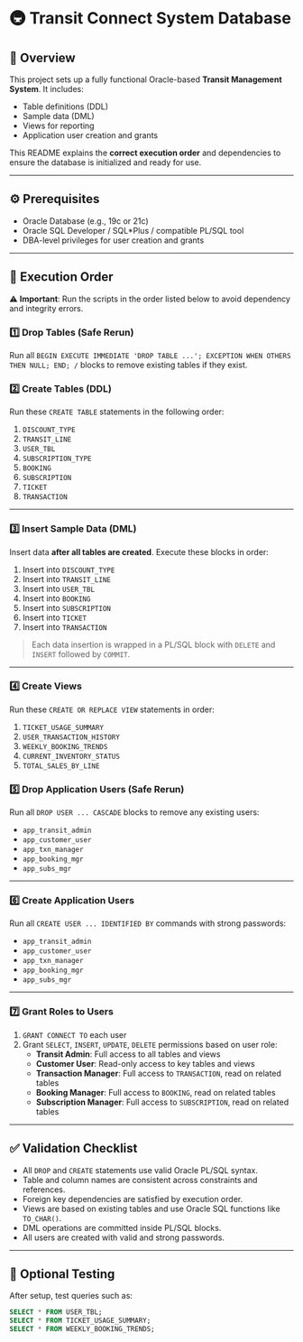 # 🚇 Transit Connect System Database

## 📌 Overview

This project sets up a fully functional Oracle-based **Transit Management System**. It includes:

- Table definitions (DDL)
- Sample data (DML)
- Views for reporting
- Application user creation and grants

This README explains the **correct execution order** and dependencies to ensure the database is initialized and ready for use.

---

## ⚙️ Prerequisites

- Oracle Database (e.g., 19c or 21c)
- Oracle SQL Developer / SQL*Plus / compatible PL/SQL tool
- DBA-level privileges for user creation and grants

---

## 📂 Execution Order

⚠️ **Important**: Run the scripts in the order listed below to avoid dependency and integrity errors.

### 1️⃣ Drop Tables (Safe Rerun)
Run all `BEGIN EXECUTE IMMEDIATE 'DROP TABLE ...'; EXCEPTION WHEN OTHERS THEN NULL; END; /` blocks to remove existing tables if they exist.

### 2️⃣ Create Tables (DDL)

Run these `CREATE TABLE` statements in the following order:

1. `DISCOUNT_TYPE`
2. `TRANSIT_LINE`
3. `USER_TBL`
4. `SUBSCRIPTION_TYPE`
5. `BOOKING`
6. `SUBSCRIPTION`
7. `TICKET`
8. `TRANSACTION`

---

### 3️⃣ Insert Sample Data (DML)

Insert data **after all tables are created**. Execute these blocks in order:

1. Insert into `DISCOUNT_TYPE`
2. Insert into `TRANSIT_LINE`
3. Insert into `USER_TBL`
4. Insert into `BOOKING`
5. Insert into `SUBSCRIPTION`
6. Insert into `TICKET`
7. Insert into `TRANSACTION`

> Each data insertion is wrapped in a PL/SQL block with `DELETE` and `INSERT` followed by `COMMIT`.

---

### 4️⃣ Create Views

Run these `CREATE OR REPLACE VIEW` statements in order:

1. `TICKET_USAGE_SUMMARY`
2. `USER_TRANSACTION_HISTORY`
3. `WEEKLY_BOOKING_TRENDS`
4. `CURRENT_INVENTORY_STATUS`
5. `TOTAL_SALES_BY_LINE`



### 5️⃣ Drop Application Users (Safe Rerun)

Run all `DROP USER ... CASCADE` blocks to remove any existing users:
- `app_transit_admin`
- `app_customer_user`
- `app_txn_manager`
- `app_booking_mgr`
- `app_subs_mgr`

---

### 6️⃣ Create Application Users

Run all `CREATE USER ... IDENTIFIED BY` commands with strong passwords:
- `app_transit_admin`
- `app_customer_user`
- `app_txn_manager`
- `app_booking_mgr`
- `app_subs_mgr`

---

### 7️⃣ Grant Roles to Users

1. `GRANT CONNECT TO` each user
2. Grant `SELECT`, `INSERT`, `UPDATE`, `DELETE` permissions based on user role:
   - **Transit Admin**: Full access to all tables and views
   - **Customer User**: Read-only access to key tables and views
   - **Transaction Manager**: Full access to `TRANSACTION`, read on related tables
   - **Booking Manager**: Full access to `BOOKING`, read on related tables
   - **Subscription Manager**: Full access to `SUBSCRIPTION`, read on related tables

---



## ✅ Validation Checklist

- All `DROP` and `CREATE` statements use valid Oracle PL/SQL syntax.
- Table and column names are consistent across constraints and references.
- Foreign key dependencies are satisfied by execution order.
- Views are based on existing tables and use Oracle SQL functions like `TO_CHAR()`.
- DML operations are committed inside PL/SQL blocks.
- All users are created with valid and strong passwords.

---

## 🧪 Optional Testing

After setup, test queries such as:
```sql
SELECT * FROM USER_TBL;
SELECT * FROM TICKET_USAGE_SUMMARY;
SELECT * FROM WEEKLY_BOOKING_TRENDS;
